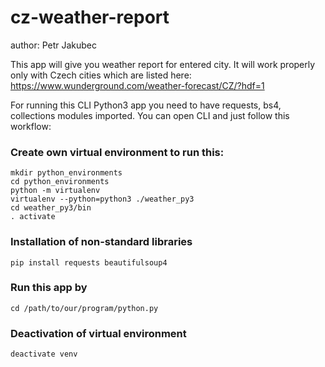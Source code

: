 # cz-weather-report
author: Petr Jakubec

This app will give you weather report for entered city. It will work properly only with Czech cities which are listed here: https://www.wunderground.com/weather-forecast/CZ/?hdf=1

For running this CLI Python3 app you need to have requests, bs4, collections modules imported. You can open CLI and just follow this workflow:

### Create own virtual environment to run this:
```
mkdir python_environments
cd python_environments
python -m virtualenv
virtualenv --python=python3 ./weather_py3
cd weather_py3/bin
. activate
```
### Installation of non-standard libraries
```pip install requests beautifulsoup4```

### Run this app by
```cd /path/to/our/program/python.py```

### Deactivation of virtual environment
```deactivate venv```
